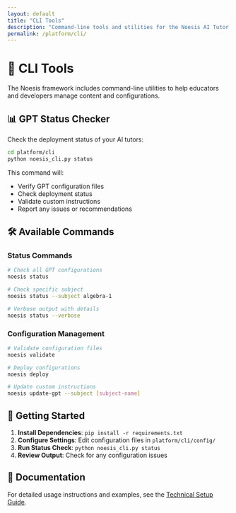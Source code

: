 ```yaml
---
layout: default
title: "CLI Tools"
description: "Command-line tools and utilities for the Noesis AI Tutor Framework"
permalink: /platform/cli/
---
```


# 🔧 CLI Tools

The Noesis framework includes command-line utilities to help educators and developers manage content and configurations.

## 📊 GPT Status Checker

Check the deployment status of your AI tutors:

```bash
cd platform/cli
python noesis_cli.py status
```

This command will:
- Verify GPT configuration files
- Check deployment status
- Validate custom instructions
- Report any issues or recommendations

## 🛠️ Available Commands

### Status Commands
```bash
# Check all GPT configurations
noesis status

# Check specific subject
noesis status --subject algebra-1

# Verbose output with details
noesis status --verbose
```

### Configuration Management
```bash
# Validate configuration files
noesis validate

# Deploy configurations
noesis deploy

# Update custom instructions
noesis update-gpt --subject [subject-name]
```

## 🚀 Getting Started

1. **Install Dependencies**: `pip install -r requirements.txt`
2. **Configure Settings**: Edit configuration files in `platform/cli/config/`
3. **Run Status Check**: `python noesis_cli.py status`
4. **Review Output**: Check for any configuration issues

## 📖 Documentation

For detailed usage instructions and examples, see the [Technical Setup Guide](/framework/technical-setup/).

